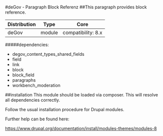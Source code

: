 #deGov - Paragraph Block Referenz
##This paragraph provides block reference.

Distribution | Type | Core
--- | --- | ---
deGov | module |  compatibility: 8.x

#####dependencies:
  - degov_content_types_shared_fields
  - field
  - link
  - block
  - block_field
  - paragraphs
  - workbench_moderation

##installation
This module should be loaded via composer. This will resolve all dependencies correctly.

Follow the usual installation procedure for Drupal modules.

Further help can be found here:

https://www.drupal.org/documentation/install/modules-themes/modules-8
